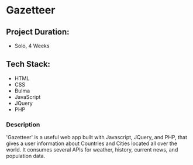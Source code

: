# Gazetteer

## Project Duration: 
- Solo, 4 Weeks

## Tech Stack:
- HTML
- CSS
- Bulma
- JavaScript
- JQuery
- PHP

### Description

'Gazetteer' is a useful web app built with Javascript, JQuery, and PHP, that gives a user information about Countries and Cities located all over the world. 
It consumes several APIs for weather, history, current news, and population data.
